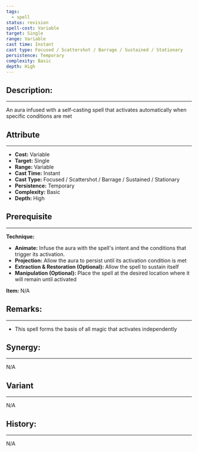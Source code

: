 ```yaml
---
tags:
  - spell
status: revision
spell-cost: Variable
target: Single
range: Variable
cast time: Instant
cast type: Focused / Scattershot / Barrage / Sustained / Stationary
persistence: Temporary
complexity: Basic
depth: High
---
```

## Description:  
---  
An aura infused with a self-casting spell that activates automatically when specific conditions are met  
  
## Attribute  
___  
- __Cost:__ Variable  
- __Target:__ Single  
- __Range:__ Variable  
- __Cast Time:__ Instant  
- __Cast Type:__ Focused / Scattershot / Barrage / Sustained / Stationary  
- __Persistence:__ Temporary  
- __Complexity:__ Basic  
- __Depth:__ High  
  
## Prerequisite  
___  
  
__Technique:__  
  
- __Animate:__ Infuse the aura with the spell's intent and the conditions that trigger its activation.  
- __Projection:__ Allow the aura to persist until its activation condition is met  
- __Extraction & Restoration (Optional):__ Allow the spell to sustain itself  
- __Manipulation (Optional):__ Place the spell at the desired location where it will remain until activated  
  
__Item:__ N/A  
  
## Remarks:  
___  
- This spell forms the basis of all magic that activates independently  
  
## Synergy:  
___  
N/A  
  
## Variant  
___  
N/A  
  
## History:  
___  
N/A